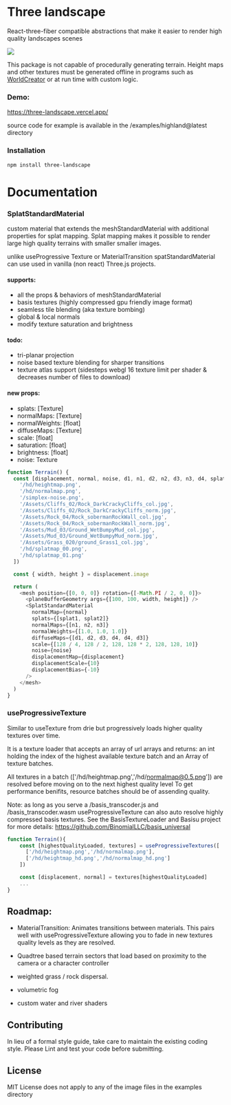 # Three landscape

React-three-fiber compatible abstractions that make it easier to render high quality landscapes scenes

[<img src="/thumbnail.png">](https://three-landscape.vercel.app/)

This package is not capable of procedurally generating terrain. Height maps and other textures must be generated offline in programs such as [WorldCreator](https://www.world-creator.com/) or at run time with custom logic.

### Demo:

https://three-landscape.vercel.app/

source code for example is available in the /examples/highland@latest directory

### Installation

`npm install three-landscape`

# Documentation

### SplatStandardMaterial

custom material that extends the meshStandardMaterial with additional properties for splat mapping. Splat mapping makes it possible to render large high quality terrains with smaller smaller images.

unlike useProgressive Texture or MaterialTransition spatStandardMaterial can use used in vanilla (non react) Three.js projects.

#### supports:

- all the props & behaviors of meshStandardMaterial
- basis textures (highly compressed gpu friendly image format)
- seamless tile blending (aka texture bombing)
- global & local normals
- modify texture saturation and brightness

#### todo:

- tri-planar projection
- noise based texture blending for sharper transitions
- texture atlas support (sidesteps webgl 16 texture limit per shader & decreases number of files to download)

#### new props:

- splats: [Texture]
- normalMaps: [Texture]
- normalWeights: [float]
- diffuseMaps: [Texture]
- scale: [float]
- saturation: [float]
- brightness: [float]
- noise: Texture

```js
function Terrain() {
  const [displacement, normal, noise, d1, n1, d2, n2, d3, n3, d4, splat1, splat2] = useTexture([
    '/hd/heightmap.png',
    '/hd/normalmap.png',
    '/simplex-noise.png',
    '/Assets/Cliffs_02/Rock_DarkCrackyCliffs_col.jpg',
    '/Assets/Cliffs_02/Rock_DarkCrackyCliffs_norm.jpg',
    '/Assets/Rock_04/Rock_sobermanRockWall_col.jpg',
    '/Assets/Rock_04/Rock_sobermanRockWall_norm.jpg',
    '/Assets/Mud_03/Ground_WetBumpyMud_col.jpg',
    '/Assets/Mud_03/Ground_WetBumpyMud_norm.jpg',
    '/Assets/Grass_020/ground_Grass1_col.jpg',
    '/hd/splatmap_00.png',
    '/hd/splatmap_01.png'
  ])

  const { width, height } = displacement.image

  return (
    <mesh position={[0, 0, 0]} rotation={[-Math.PI / 2, 0, 0]}>
      <planeBufferGeometry args={[100, 100, width, height]} />
      <SplatStandardMaterial
        normalMap={normal}
        splats={[splat1, splat2]}
        normalMaps={[n1, n2, n3]}
        normalWeights={[1.0, 1.0, 1.0]}
        diffuseMaps={[d1, d2, d3, d4, d4, d3]}
        scale={[128 / 4, 128 / 2, 128, 128 * 2, 128, 128, 10]}
        noise={noise}
        displacementMap={displacement}
        displacementScale={10}
        displacementBias={-10}
      />
    </mesh>
  )
}
```

### useProgressiveTexture

Similar to useTexture from drie but progressively loads higher quality textures over time.


It is a texture loader that accepts an array of url arrays and returns: an int holding the index of the highest available texture batch and an Array of texture batches.

All textures in a batch (['/hd/heightmap.png','/hd/normalmap@0.5.png']) are resolved before moving on to the next highest quality level
To get performance benifits, resource batches should be of assending quality.

Note: as long as you serve a /basis_transcoder.js and /basis_transcoder.wasm useProgressiveTexture can also auto resolve highly compressed basis textures.
See the BasisTextureLoader and Basisu project for more details: https://github.com/BinomialLLC/basis_universal

```js
function Terrain(){
    const [highestQualityLoaded, textures] = useProgressiveTextures([
      ['/hd/heightmap.png','/hd/normalmap.png'],
      ['/hd/heightmap_hd.png','/hd/normalmap_hd.png']
    ])

    const [displacement, normal] = textures[highestQualityLoaded]
    ...
}
```

<!--

### MaterialTransition

Animates transitions between materials. This pairs well with useProgressiveTexture allowing you to fade in new textures quality levels as they are resolved.

#### props:

- speed: float seconds
  duration in seconds taken to transition to the next highest quality level.

- mesh: ref
  react ref of the containing mesh

```js
function Terrain(){
    const ref = useRef();
    const [SD, HD] = useProgressiveTextures(
        [t1, t1],
        [t2, t3]
    )
    return (
        <mesh ref={ref}>
            <plane>
            <MaterialTransition mesh={ref} speed={0.4}>
                <splatStandardMaterial {...SD}>
                <splatStandardMaterial {...HD}>
            </MaterialTransition>
        </mesh>
    )
}

```
-->

## Roadmap:


- MaterialTransition:
  Animates transitions between materials. This pairs well with useProgressiveTexture allowing you to fade in new textures quality levels as they are resolved.

- Quadtree based terrain sectors that load based on proximity to the camera or a character controller

- weighted grass / rock dispersal.

- volumetric fog

- custom water and river shaders

## Contributing

In lieu of a formal style guide, take care to maintain the existing coding style. Please Lint and test your code before submitting.

## License

MIT License does not apply to any of the image files in the examples directory
